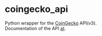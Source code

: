 # coingecko\_api

Python wrapper for the [CoinGecko](https://www.coingecko.com/en) API(v3).  
Documentation of the API [at](https://www.coingecko.com/en/api/documentation?).
